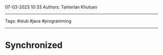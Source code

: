 07-03-2023
10:33
Authors: Tamerlan Khutuev
***
Tags: #stub #java #programming 
***
# Synchronized


